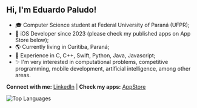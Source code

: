 ## Hi, I'm Eduardo Paludo!

- 🎓 Computer Science student at Federal University of Paraná (UFPR);
- 📱 iOS Developer since 2023 (please check my published apps on App Store below);
- 🌎 Currently living in Curitiba, Paraná;
- 📝 Experience in C, C++, Swift, Python, Java, Javascript;
- ✨ I'm very interested in computational problems, competitive programming, mobile development, artificial intelligence, among other areas.

**Connect with me:** [LinkedIn](https://www.linkedin.com/in/eduardo-paludo/)  |  **Check my apps:** [AppStore](https://apps.apple.com/pl/developer/eduardo-stefanel-paludo)

![Top Languages](https://github-readme-stats.vercel.app/api/top-langs/?username=du-paludo&layout=compact&theme=radical)
